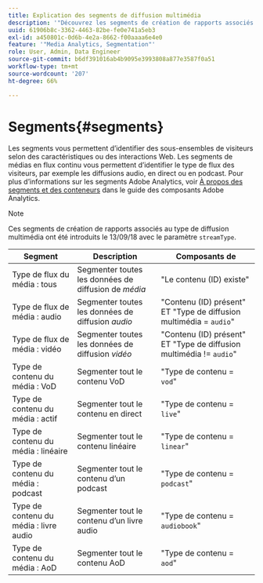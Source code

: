 ```yaml
---
title: Explication des segments de diffusion multimédia
description: '"Découvrez les segments de création de rapports associés au type de diffusion multimédia, y compris le segment, la description et la règle pour le type de diffusion multimédia."'
uuid: 61906b8c-3362-4463-82be-fe0e741a5eb3
exl-id: a450801c-0d6b-4e2a-8662-f00aaaa6e4e0
feature: '"Media Analytics, Segmentation"'
role: User, Admin, Data Engineer
source-git-commit: b6df391016ab4b9095e3993808a877e3587f0a51
workflow-type: tm+mt
source-wordcount: '207'
ht-degree: 66%

---
```


# Segments{#segments}

Les segments vous permettent d’identifier des sous-ensembles de visiteurs selon des caractéristiques ou des interactions Web. Les segments de médias en flux continu vous permettent d’identifier le type de flux des visiteurs, par exemple les diffusions audio, en direct ou en podcast. Pour plus d’informations sur les segments Adobe Analytics, voir [À propos des segments et des conteneurs](https://experienceleague.adobe.com/docs/analytics/components/segmentation/seg-overview.html?lang=en) dans le guide des composants Adobe Analytics.

>[!NOTE]
>
>Ces segments de création de rapports associés au type de diffusion multimédia ont été introduits le 13/09/18 avec le paramètre `streamType`.

| Segment | Description | Composants de |
|---|---|---|
| Type de flux du média : tous | Segmenter toutes les données de diffusion de *média* | &quot;Le contenu (ID) existe&quot; |
| Type de flux de média : audio | Segmenter toutes les données de diffusion *audio* | &quot;Contenu (ID) présent&quot; ET &quot;Type de diffusion multimédia = `audio`&quot; |
| Type de flux de média : vidéo | Segmenter toutes les données de diffusion *vidéo* | &quot;Contenu (ID) présent&quot; ET &quot;Type de diffusion multimédia != `audio`&quot; |
| Type de contenu du média : VoD | Segmenter tout le contenu VoD | &quot;Type de contenu = `vod`&quot; |
| Type de contenu du média : actif | Segmenter tout le contenu en direct | &quot;Type de contenu = `live`&quot; |
| Type de contenu du média : linéaire | Segmenter tout le contenu linéaire | &quot;Type de contenu = `linear`&quot; |
| Type de contenu du média : podcast | Segmenter tout le contenu d’un podcast | &quot;Type de contenu = `podcast`&quot; |
| Type de contenu du média : livre audio | Segmenter tout le contenu d’un livre audio | &quot;Type de contenu = `audiobook`&quot; |
| Type de contenu du média : AoD | Segmenter tout le contenu AoD | &quot;Type de contenu = `aod`&quot; |

